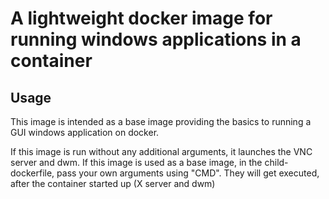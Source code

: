 # A lightweight docker image for running windows applications in a container

## Usage
This image is intended as a base image providing the basics to running a GUI windows application on docker.

If this image is run without any additional arguments, it launches the VNC server and dwm.
If this image is used as a base image, in the child-dockerfile, pass your own arguments using "CMD". They will get executed, after the container started up (X server and dwm)
